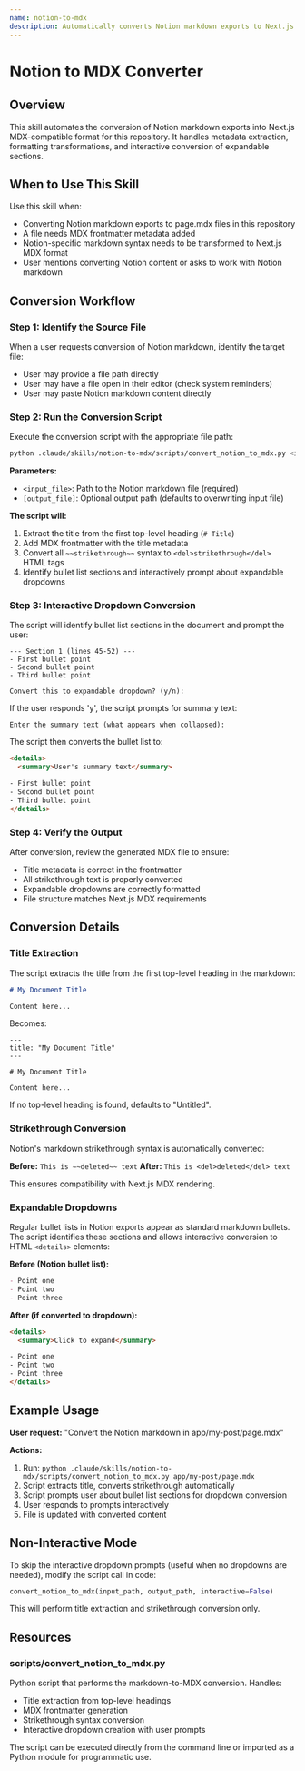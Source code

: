 ```yaml
---
name: notion-to-mdx
description: Automatically converts Notion markdown exports to Next.js MDX format with proper metadata and formatting. Use this skill when working with Notion markdown files that need to be converted to page.mdx files in this Next.js repository. Handles title extraction, strikethrough conversion, and interactive dropdown creation.
---
```


# Notion to MDX Converter

## Overview

This skill automates the conversion of Notion markdown exports into Next.js MDX-compatible format for this repository. It handles metadata extraction, formatting transformations, and interactive conversion of expandable sections.

## When to Use This Skill

Use this skill when:
- Converting Notion markdown exports to page.mdx files in this repository
- A file needs MDX frontmatter metadata added
- Notion-specific markdown syntax needs to be transformed to Next.js MDX format
- User mentions converting Notion content or asks to work with Notion markdown

## Conversion Workflow

### Step 1: Identify the Source File

When a user requests conversion of Notion markdown, identify the target file:
- User may provide a file path directly
- User may have a file open in their editor (check system reminders)
- User may paste Notion markdown content directly

### Step 2: Run the Conversion Script

Execute the conversion script with the appropriate file path:

```bash
python .claude/skills/notion-to-mdx/scripts/convert_notion_to_mdx.py <input_file> [output_file]
```

**Parameters:**
- `<input_file>`: Path to the Notion markdown file (required)
- `[output_file]`: Optional output path (defaults to overwriting input file)

**The script will:**
1. Extract the title from the first top-level heading (`# Title`)
2. Add MDX frontmatter with the title metadata
3. Convert all `~~strikethrough~~` syntax to `<del>strikethrough</del>` HTML tags
4. Identify bullet list sections and interactively prompt about expandable dropdowns

### Step 3: Interactive Dropdown Conversion

The script will identify bullet list sections in the document and prompt the user:

```
--- Section 1 (lines 45-52) ---
- First bullet point
- Second bullet point
- Third bullet point

Convert this to expandable dropdown? (y/n):
```

If the user responds 'y', the script prompts for summary text:

```
Enter the summary text (what appears when collapsed):
```

The script then converts the bullet list to:

```html
<details>
  <summary>User's summary text</summary>

- First bullet point
- Second bullet point
- Third bullet point
</details>
```

### Step 4: Verify the Output

After conversion, review the generated MDX file to ensure:
- Title metadata is correct in the frontmatter
- All strikethrough text is properly converted
- Expandable dropdowns are correctly formatted
- File structure matches Next.js MDX requirements

## Conversion Details

### Title Extraction

The script extracts the title from the first top-level heading in the markdown:

```markdown
# My Document Title

Content here...
```

Becomes:

```mdx
---
title: "My Document Title"
---

# My Document Title

Content here...
```

If no top-level heading is found, defaults to "Untitled".

### Strikethrough Conversion

Notion's markdown strikethrough syntax is automatically converted:

**Before:** `This is ~~deleted~~ text`
**After:** `This is <del>deleted</del> text`

This ensures compatibility with Next.js MDX rendering.

### Expandable Dropdowns

Regular bullet lists in Notion exports appear as standard markdown bullets. The script identifies these sections and allows interactive conversion to HTML `<details>` elements:

**Before (Notion bullet list):**
```markdown
- Point one
- Point two
- Point three
```

**After (if converted to dropdown):**
```html
<details>
  <summary>Click to expand</summary>

- Point one
- Point two
- Point three
</details>
```

## Example Usage

**User request:** "Convert the Notion markdown in app/my-post/page.mdx"

**Actions:**
1. Run: `python .claude/skills/notion-to-mdx/scripts/convert_notion_to_mdx.py app/my-post/page.mdx`
2. Script extracts title, converts strikethrough automatically
3. Script prompts user about bullet list sections for dropdown conversion
4. User responds to prompts interactively
5. File is updated with converted content

## Non-Interactive Mode

To skip the interactive dropdown prompts (useful when no dropdowns are needed), modify the script call in code:

```python
convert_notion_to_mdx(input_path, output_path, interactive=False)
```

This will perform title extraction and strikethrough conversion only.

## Resources

### scripts/convert_notion_to_mdx.py

Python script that performs the markdown-to-MDX conversion. Handles:
- Title extraction from top-level headings
- MDX frontmatter generation
- Strikethrough syntax conversion
- Interactive dropdown creation with user prompts

The script can be executed directly from the command line or imported as a Python module for programmatic use.
